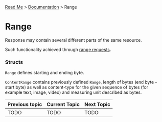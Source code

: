 [Read Me](https://github.com/bohdaq/rust-web-server/blob/main/README.md) > [Documentation](https://github.com/bohdaq/rust-web-server/tree/main/src/README.md)  > Range

# Range 

Response may contain several different parts of the same resource.

 Such functionality achieved through [range requests](https://developer.mozilla.org/en-US/docs/Web/HTTP/Range_requests).

### Structs

`Range` defines starting and ending byte.

`ContentRange` contains previously defined `Range`, length of bytes (end byte - start byte) as well as content-type for the given sequence of bytes (for example text, image, video) and measuring unit described as bytes.

Previous topic | Current Topic | Next Topic
--- |---------------| ---
TODO | TODO          | TODO       


